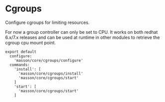 
# Cgroups

Configure cgroups for limiting resources.

For now a group controller can only be set to CPU. It works on both redhat
6.x/7.x releases and can be used at runtime in other modules to retrieve the 
cgroup cpu mount point.

    export default
      configure:
        'masson/core/cgroups/configure'
      commands:
        'install': [
          'masson/core/cgroups/install' 
          'masson/core/cgroups/start'
        ]
        'start': [
          'masson/core/cgroups/start'
        ]
